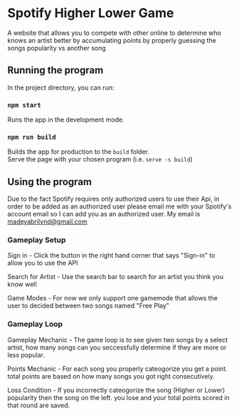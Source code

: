 # Spotify Higher Lower Game
A website that allows you to compete with other online to determine who knows an artist better by accumulating points by properly guessing the songs popularity vs another song

## Running the program
In the project directory, you can run:

### `npm start`
Runs the app in the development mode.

### `npm run build`
Builds the app for production to the `build` folder.\
Serve the page with your chosen program (i.e. `serve -s build`)

## Using the program
Due to the fact Spotify requires only authorized users to use their Api, in order to be added as an authorized user please email me with your Spotify's account email
so I can add you as an authorized user. My email is madeyabrilynd@gmail.com

### Gameplay Setup
Sign in - Click the button in the right hand corner that says "Sign-in" to allow you to use the API

Search for Artist - Use the search bar to search for an artist you think you know well

Game Modes - For now we only support one gamemode that allows the user to decided between two songs named "Free Play"

### Gameplay Loop

Gameplay Mechanic - The game loop is to see given two songs by a select artist, how many songs can you seccessfully determine if they are more or less popular.

Points Mechanic - For each song you properly cateogorize you get a point. total points are based on how many songs you got right consecutively.

Loss Condition - If you incorrectly cateogorize the song (Higher or Lower) popularity then the song on the left. you lose and your total points scored in that round are saved.
